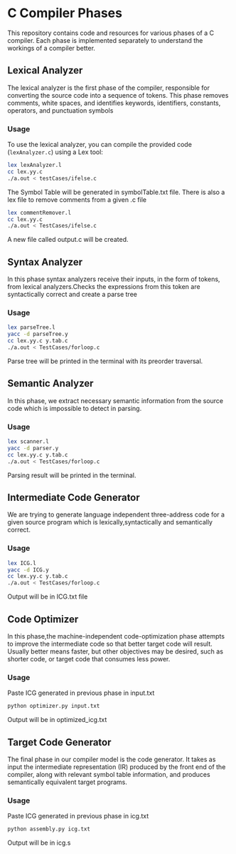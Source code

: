 # C Compiler Phases

This repository contains code and resources for various phases of a C compiler. Each phase is implemented separately to understand the workings of a compiler better.

## Lexical Analyzer

The lexical analyzer is the first phase of the compiler, responsible for converting the source code into a sequence of tokens. This phase removes comments, white spaces, and identifies keywords, identifiers, constants, operators, and punctuation symbols

### Usage

To use the lexical analyzer, you can compile the provided code (`lexAnalyzer.c`) using a Lex tool:

```bash
lex lexAnalyzer.l
cc lex.yy.c 
./a.out < testCases/ifelse.c
```
The Symbol Table will be generated in symbolTable.txt file.
There is also a lex file to remove comments from a given .c file 

```bash
lex commentRemover.l
cc lex.yy.c
./a.out < TestCases/ifelse.c
```

A new file called output.c will be created.

## Syntax Analyzer

In this phase syntax analyzers receive their inputs, in the form of tokens, from lexical analyzers.Checks the expressions from this token are syntactically correct and create a parse tree

### Usage

```bash
lex parseTree.l
yacc -d parseTree.y
cc lex.yy.c y.tab.c
./a.out < TestCases/forloop.c
```
Parse tree will be printed in the terminal with its preorder traversal.

## Semantic Analyzer

In this phase, we extract necessary semantic information from the source code which is impossible to detect in parsing.

### Usage

```bash
lex scanner.l
yacc -d parser.y
cc lex.yy.c y.tab.c
./a.out < TestCases/forloop.c
```

Parsing result will be printed in the terminal.

## Intermediate Code Generator

We are trying to generate language independent three-address code for a given source program which is lexically,syntactically and semantically correct.

### Usage

```bash
lex ICG.l
yacc -d ICG.y
cc lex.yy.c y.tab.c
./a.out < TestCases/forloop.c
```
Output will be in ICG.txt file

## Code Optimizer

In this phase,the machine-independent code-optimization phase attempts to improve the intermediate code so that better target code will result. Usually better means
faster, but other objectives may be desired, such as shorter code, or target code that consumes less power.


### Usage
Paste ICG generated in previous phase in input.txt
```bash
python optimizer.py input.txt
```
Output will be in optimized_icg.txt


## Target Code Generator

The final phase in our compiler model is the code generator. It takes as input the intermediate representation (IR) produced by the front end of the compiler, along with relevant symbol table information, and produces semantically equivalent target programs.

### Usage
Paste ICG generated in previous phase in icg.txt
```bash
python assembly.py icg.txt
```
Output will be in icg.s






